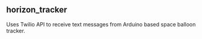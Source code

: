 horizon_tracker
----------

Uses Twilio API to receive text messages from Arduino based space balloon tracker. 

